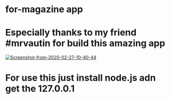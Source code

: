 # for-magazine app 
# Especially thanks to my friend #mrvautin for build this amazing app
<a href="https://ibb.co/gFnZ7nP"><img src="https://i.ibb.co/rfW2tWc/Screenshot-from-2020-02-27-10-40-44.png" alt="Screenshot-from-2020-02-27-10-40-44" border="0"></a>
# For use this just install node.js adn get the 127.0.0.1
